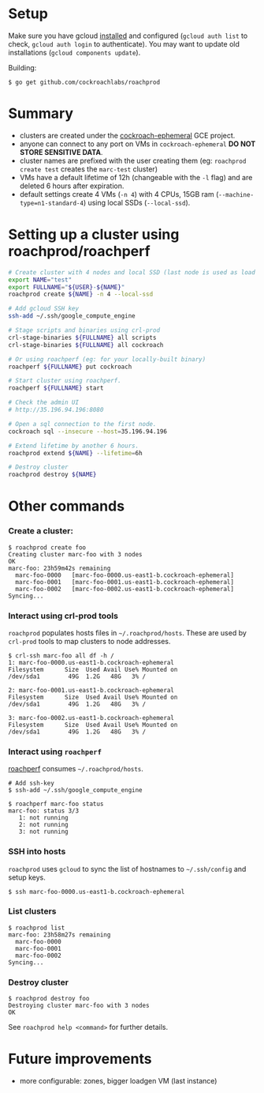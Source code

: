 # Setup

Make sure you have gcloud [installed](https://cloud.google.com/sdk/downloads) and configured (`gcloud auth list` to check, `gcloud auth login` to authenticate). You may want to update old installations (`gcloud components update`).

Building:
```
$ go get github.com/cockroachlabs/roachprod
```

# Summary

* clusters are created under the [cockroach-ephemeral](https://console.cloud.google.com/home/dashboard?project=cockroach-ephemeral) GCE project.
* anyone can connect to any port on VMs in `cockroach-ephemeral` **DO NOT STORE SENSITIVE DATA**.
* cluster names are prefixed with the user creating them (eg: `roachprod create test` creates the `marc-test` cluster)
* VMs have a default lifetime of 12h (changeable with the `-l` flag) and are deleted 6 hours after expiration.
* default settings create 4 VMs (`-n 4`) with 4 CPUs, 15GB ram (`--machine-type=n1-standard-4`) using local SSDs (`--local-ssd`).

# Setting up a cluster using roachprod/roachperf

```bash
# Create cluster with 4 nodes and local SSD (last node is used as load generator by roachperf)
export NAME="test"
export FULLNAME="${USER}-${NAME}"
roachprod create ${NAME} -n 4 --local-ssd

# Add gcloud SSH key
ssh-add ~/.ssh/google_compute_engine

# Stage scripts and binaries using crl-prod
crl-stage-binaries ${FULLNAME} all scripts
crl-stage-binaries ${FULLNAME} all cockroach

# Or using roachperf (eg: for your locally-built binary)
roachperf ${FULLNAME} put cockroach

# Start cluster using roachperf.
roachperf ${FULLNAME} start

# Check the admin UI
# http://35.196.94.196:8080

# Open a sql connection to the first node.
cockroach sql --insecure --host=35.196.94.196

# Extend lifetime by another 6 hours.
roachprod extend ${NAME} --lifetime=6h

# Destroy cluster
roachprod destroy ${NAME}
```

# Other commands

### Create a cluster:
```
$ roachprod create foo
Creating cluster marc-foo with 3 nodes
OK
marc-foo: 23h59m42s remaining
  marc-foo-0000   [marc-foo-0000.us-east1-b.cockroach-ephemeral]
  marc-foo-0001   [marc-foo-0001.us-east1-b.cockroach-ephemeral]
  marc-foo-0002   [marc-foo-0002.us-east1-b.cockroach-ephemeral]
Syncing...
```

### Interact using crl-prod tools
`roachprod` populates hosts files in `~/.roachprod/hosts`. These are used by `crl-prod` tools to map clusters to node addresses.

```
$ crl-ssh marc-foo all df -h /
1: marc-foo-0000.us-east1-b.cockroach-ephemeral
Filesystem      Size  Used Avail Use% Mounted on
/dev/sda1        49G  1.2G   48G   3% /

2: marc-foo-0001.us-east1-b.cockroach-ephemeral
Filesystem      Size  Used Avail Use% Mounted on
/dev/sda1        49G  1.2G   48G   3% /

3: marc-foo-0002.us-east1-b.cockroach-ephemeral
Filesystem      Size  Used Avail Use% Mounted on
/dev/sda1        49G  1.2G   48G   3% /
```

### Interact using `roachperf`
[roachperf](https://github.com/cockroachlabs/roachprod) consumes `~/.roachprod/hosts`.

```
# Add ssh-key
$ ssh-add ~/.ssh/google_compute_engine

$ roachperf marc-foo status
marc-foo: status 3/3
   1: not running
   2: not running
   3: not running
```

### SSH into hosts
`roachprod` uses `gcloud` to sync the list of hostnames to `~/.ssh/config` and setup keys.

```
$ ssh marc-foo-0000.us-east1-b.cockroach-ephemeral
```

### List clusters
```
$ roachprod list
marc-foo: 23h58m27s remaining
  marc-foo-0000
  marc-foo-0001
  marc-foo-0002
Syncing...
```

### Destroy cluster
```
$ roachprod destroy foo
Destroying cluster marc-foo with 3 nodes
OK
```

See `roachprod help <command>` for further details.


# Future improvements

* more configurable: zones, bigger loadgen VM (last instance)
